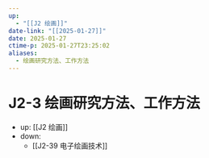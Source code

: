```yaml
---
up:
  - "[[J2 绘画]]"
date-link: "[[2025-01-27]]"
date: 2025-01-27
ctime-p: 2025-01-27T23:25:02
aliases:
  - 绘画研究方法、工作方法
---
```


# J2-3 绘画研究方法、工作方法

- up: [[J2 绘画]]
- down:	
	- [[J2-39 电子绘画技术]]
	
